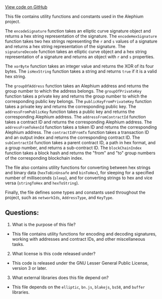 [View code on GitHub](https://github.com/oxygenium/oxygenium-web3/packages/web3/src/utils/utils.ts)

This file contains utility functions and constants used in the Alephium project. 

The `encodeSignature` function takes an elliptic curve signature object and returns a hex string representation of the signature. The `encodeHexSignature` function takes two hex strings representing the `r` and `s` values of a signature and returns a hex string representation of the signature. The `signatureDecode` function takes an elliptic curve object and a hex string representation of a signature and returns an object with `r` and `s` properties. 

The `xorByte` function takes an integer value and returns the XOR of its four bytes. The `isHexString` function takes a string and returns `true` if it is a valid hex string. 

The `groupOfAddress` function takes an Alephium address and returns the group number to which the address belongs. The `groupOfPrivateKey` function takes a private key and returns the group number to which the corresponding public key belongs. The `publicKeyFromPrivateKey` function takes a private key and returns the corresponding public key. The `addressFromPublicKey` function takes a public key and returns the corresponding Alephium address. The `addressFromContractId` function takes a contract ID and returns the corresponding Alephium address. The `addressFromTokenId` function takes a token ID and returns the corresponding Alephium address. The `contractIdFromTx` function takes a transaction ID and an output index and returns the corresponding contract ID. The `subContractId` function takes a parent contract ID, a path in hex format, and a group number, and returns a sub-contract ID. The `blockChainIndex` function takes a block hash and returns the "from" and "to" group numbers of the corresponding blockchain index. 

The file also contains utility functions for converting between hex strings and binary data (`hexToBinUnsafe` and `binToHex`), for sleeping for a specified number of milliseconds (`sleep`), and for converting strings to hex and vice versa (`stringToHex` and `hexToString`). 

Finally, the file defines some types and constants used throughout the project, such as `networkIds`, `AddressType`, and `KeyType`.
## Questions: 
 1. What is the purpose of this file?
- This file contains utility functions for encoding and decoding signatures, working with addresses and contract IDs, and other miscellaneous tasks.

2. What license is this code released under?
- This code is released under the GNU Lesser General Public License, version 3 or later.

3. What external libraries does this file depend on?
- This file depends on the `elliptic`, `bn.js`, `blakejs`, `bs58`, and `buffer` libraries.